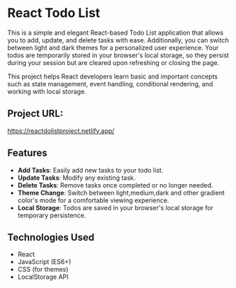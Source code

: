 # React Todo List

This is a simple and elegant React-based Todo List application that allows you to add, update, and delete tasks with ease. Additionally, you can switch between light and dark themes for a personalized user experience. Your todos are temporarily stored in your browser's local storage, so they persist during your session but are cleared upon refreshing or closing the page.

This project helps React developers learn basic and important concepts such as state management, event handling, conditional rendering, and working with local storage.
## Project URL: 
<a href="https://reactdolistproject.netlify.app/">https://reactdolistproject.netlify.app/</a>
## Features

- **Add Tasks**: Easily add new tasks to your todo list.
- **Update Tasks**: Modify any existing task.
- **Delete Tasks**: Remove tasks once completed or no longer needed.
- **Theme Change**: Switch between light,medium,dark and other gradient color's mode for a comfortable viewing experience.
- **Local Storage**: Todos are saved in your browser's local storage for temporary persistence.

## Technologies Used

- React
- JavaScript (ES6+)
- CSS (for themes)
- LocalStorage API
